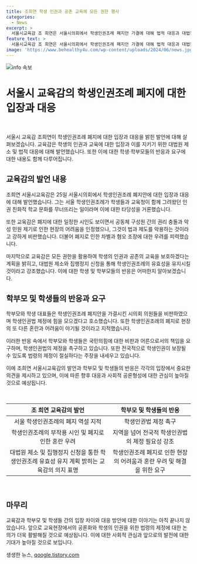 ```yaml
---
title: 조희연 학생 인권과 공존 교육에 모든 권한 행사
categories:
  - News
excerpt: >
  서울시교육감 조 희연은 서울시의회에서 학생인권조례 폐지안 가결에 대해 법적 대응과 대법원 제소를 통해 인권 보호를 위해 노력할 것을 밝혔다. 학생인권조례가 시민 청구와 학생 청소년 청원을 토대로 제정된 것으로, 폐지로 인한 현장의 어려움과 혼란을 경고했다. 또한 폐지 결정은 반헌법적 차별과 공익 침해의 염려가 있다고 지적하며, 학생인권법 제정을 통해 모든 지역의 학생 인권을 보호할 필요성을 호소했다.
feature_text: >
  서울시교육감 조 희연은 서울시의회에서 학생인권조례 폐지안 가결에 대해 법적 대응과 대법원 제소를 통해 인권 보호를 위해 노력할 것을 밝혔다. 학생인권조례가 시민 청구와 학생 청소년 청원을 토대로 제정된 것으로, 폐지로 인한 현장의 어려움과 혼란을 경고했다. 또한 폐지 결정은 반헌법적 차별과 공익 침해의 염려가 있다고 지적하며, 학생인권법 제정을 통해 모든 지역의 학생 인권을 보호할 필요성을 호소했다.
image: 'https://www.behealthy4u.com/wp-content/uploads/2024/06/news.jpg'
---
```


<p><img src="https://www.behealthy4u.com/wp-content/uploads/2024/06/news.jpg" alt="info 속보" /></p>

<h1 data-ke-size="size26">서울시 교육감의 학생인권조례 폐지에 대한 입장과 대응</h1>

<p data-ke-size="size16">&nbsp;</p>

<p>서울시 교육감 조희연이 학생인권조례 폐지에 대한 입장과 대응을 밝힌 발언에 대해 살펴보겠습니다. 교육감은 학생의 인권과 교육에 대한 입장과 이를 지키기 위한 대법원 제소 및 법적 대응에 대해 발언했습니다. 또한 이에 대한 학생·학부모들의 반응과 요구에 대한 내용도 함께 다루어집니다.</p>

<h2 data-ke-size="size26">교육감의 발언 내용</h2>

<p>조희연 서울시교육감은 25일 서울시의회에서 학생인권조례 폐지안에 대한 입장과 대응에 대해 발언했습니다. 그는 서울 학생인권조례가 학생들과 교육청이 함께 그려왔던 인권 친화적 학교 문화를 무너뜨리는 일이라며 이에 대한 타당성을 거론했습니다.</p>

<p>또한 교육감은 폐지에 대한 일정한 시인도 보이면서 공동체 구성원 간의 권리 충돌과 악성 민원 제기로 인한 현장의 어려움을 인정했으나, 그것이 법과 제도를 악용하는 것이라고 강하게 비판했습니다. 더불어 폐지로 인한 차별과 혐오 조장에 대한 우려를 피력했습니다.</p>

<p>마지막으로 교육감은 모든 권한을 활용하여 학생의 인권과 공존의 교육을 보호하겠다는 계획을 밝히고, 대법원 제소와 집행정지 신청을 통해 학생인권조례의 유효성을 유지시킬 것이라고 강조했습니다. 이에 대한 학생 및 학부모들의 반응은 어떠한지 알아보겠습니다.</p>

<h2 data-ke-size="size26">학부모 및 학생들의 반응과 요구</h2>

<p>학부모와 학생 대표들은 학생인권조례 폐지안을 가결시킨 시의회 의원들을 비판하였으며 학생인권법 제정에 힘을 모으겠다고 호소했습니다. 또한 학생인권조례의 폐지로 현장의 또 다른 혼란과 어려움이 야기될 것이라고 지적했습니다.</p>

<p>이러한 반응 속에서 학부모와 학생들은 국민의힘에 대한 비판과 어른으로서의 책임을 요구하며, 학생인권법의 제정을 촉구하고 있습니다. 또한 전국적으로 학생인권이 보장될 수 있도록 법령의 제정이 절실하다는 주장을 내세우고 있습니다.</p>

<p>이에 조희연 서울시교육감의 발언과 학부모 및 학생들의 반응은 각각의 입장에서 중요한 의견을 제시하고 있으며, 이에 따른 향후 대응과 사회적 공론형성에 대한 관심이 높아질 것으로 예상됩니다.</p>

<p data-ke-size="size16">&nbsp;</p>

<table>
<thead>
<tr>
<th style="text-align: center;"><b>조 희연 교육감의 발언</b></th>
<th style="text-align: center;"><b>학부모 및 학생들의 반응</b></th>
</tr>
</thead>
<tbody>
<tr>
<td style="text-align: center;">서울 학생인권조례의 폐지 역설 지적</td>
<td style="text-align: center;">학생인권법 제정 촉구</td>
</tr>
<tr>
<td style="text-align: center;">학생인권조례의 부작용 시인 및 폐지로 인한 혼란 우려</td>
<td style="text-align: center;">지역을 넘어 전국적 학생인권법의 제정 필요성 강조</td>
</tr>
<tr>
<td style="text-align: center;">대법원 제소 및 집행정지 신청을 통한 학생인권조례 유효성 유지 계획 밝히는 교육감의 의지 표명</td>
<td style="text-align: center;">학생인권조례 폐지로 인한 현장의 어려움과 혼란 우려 및 해결을 위한 요구</td>
</tr>
</tbody>
</table>

<p data-ke-size="size16">&nbsp;</p>

<h2 data-ke-size="size26">마무리</h2>

<p>교육감과 학부모 및 학생들 간의 입장 차이와 대응 방안에 대한 이야기는 아직 끝나지 않았습니다. 앞으로 교육현장에서의 공론화와 학생의 인권을 위한 법령의 제정에 대한 논의가 더욱 활발해질 것으로 예상됩니다. 이에 대한 사회적 관심과 앞으로의 발전에 대한 기대가 높아질 것으로 보입니다.</p>
생생한 뉴스, <a href="https://qoogle.tistory.com" rel="dofollow">qoogle.tistory.com</a>


